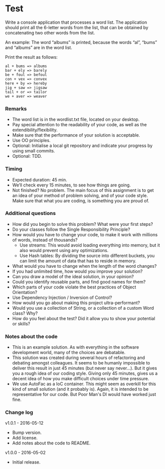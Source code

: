 # Test

Write a console application that processes a word list. The application should print all the 6-letter words from the list, that can be obtained by concatenating two other words from the list.

An example: The word “albums” is printed, because the words “al”, “bums” and “albums” are in the word list.

Print the result as follows:

```
al + bums => albums
bar + ely => barely
be + foul => befoul
con + vex => convex
here + by => hereby
jig + saw => jigsaw
tail + or => tailor
we + aver => weaver
```

### Remarks
- The word list is in the wordlist.txt file, located on your desktop.
- Pay special attention to the readability of your code, as well as the extendibility/flexibility.
- Make sure that the performance of your solution is acceptable.
- Use OO principles.
- Optional: Initialise a local git repository and indicate your progress by using small commits.
- Optional: TDD.

### Timing
- Expected duration: 45 min.
- We’ll check every 15 minutes, to see how things are going.
- Not finished? No problem. The main focus of this assignment is to get an idea of your method of problem solving, and of your code style. Make sure that what you are coding, is something you are proud of.

### Additional questions
- How did you begin to solve this problem? What were your first steps?
- Do your classes follow the Single Responsibility Principle?
- How would you have to change your code, to make it work with millions of words, instead of thousands?
  - Use streams: This would avoid loading everything into memory, but it also would prevent using any optimizations.
  - Use Hash tables: By dividing the source into different buckets, you can limit the amount of data that has to reside in memory.
- What would you have to change when the length of the word changes?
- If you had unlimited time, how would you improve your solution?
- Can you draw a model of the ideal solution, in your opinion?
- Could you identify reusable parts, and find good names for them?
- Which parts of your code violate the best practices of Object Orientation?
- Use Dependency Injection / Inversion of Control?
- How would you go about making this project ultra-performant? 
- Would you use a collection of String, or a collection of a custom Word class? Why?
- How do you feel about the test? Did it allow you to show your potential or skills?

### Notes about the code
- This is an example solution. As with everything in the software development world, many of the choices are debatable.
- This solution was created during several hours of refactoring and debating amongst colleagues. It seems to be humanly impossible to deliver this result in just 45 minutes (but never say never...). But it gives you a rough idea of our coding style. Giving only 45 minutes, gives us a decent idea of how you make difficult choices under time pressure.
- We use AutoFac as a IoC container. This might seem as overkill for this kind of small solution (and it probably is). Again, it is intended to be representative for our code. But Poor Man's DI would have worked just fine.

### Change log
v1.0.1 - 2016-05-12
- Bump version.
- Add license.
- Add notes about the code to README.

v1.0.0 - 2016-05-02
- Initial release.
